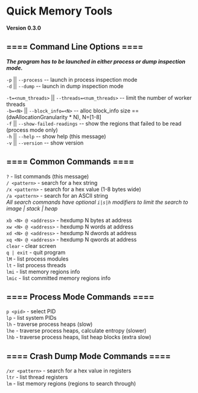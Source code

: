 # Quick Memory Tools  
**Version 0.3.0**  

## ==== Command Line Options ====  

***The program has to be launched in either process or dump inspection mode.***  

`-p` || `--process`	-- launch in process inspection mode  
`-d` || `--dump`	-- launch in dump inspection mode  

`-t=<num_threads>` || `--threads=<num_threads>`	-- limit the number of worker threads  
`-b=<N>` || `--block_info=<N>`	-- alloc block_info size == (dwAllocationGranularity * N), N=[1-8]  
`-f` || `--show-failed-readings`	-- show the regions that failed to be read (process mode only)  
`-h` || `--help`	-- show help (this message)  
`-v` || `--version`	-- show version  

## ==== Common Commands ====  

`?`	- list commands (this message)  
`/ <pattern>`	- search for a hex string  
`/x <pattern>`	- search for a hex value (1-8 bytes wide)  
`/a <pattern>`	- search for an ASCII string  
*All search commands have optional `i|s|h` modifiers to limit the search to image | stack | heap*  

`xb <N> @ <address>`	- hexdump N bytes at address  
`xw <N> @ <address>`	- hexdump N words at address  
`xd <N> @ <address>`	- hexdump N dwords at address  
`xq <N> @ <address>`	- hexdump N qwords at address  
`clear`	- clear screen  
`q | exit`	- quit program  
`lM`	- list process modules  
`lt`	- list process threads  
`lmi`	- list memory regions info  
`lmic`	- list committed memory regions info  

## ==== Process Mode Commands ====  

`p <pid>`	- select PID  
`lp`	- list system PIDs  
`lh`	- traverse process heaps (slow)  
`lhe`	- traverse process heaps, calculate entropy (slower)  
`lhb`	- traverse process heaps, list heap blocks (extra slow)  

## ==== Crash Dump Mode Commands ====  

`/xr <pattern>`	- search for a hex value in registers  
`ltr`	- list thread registers  
`lm`	- list memory regions (regions to search through)  
